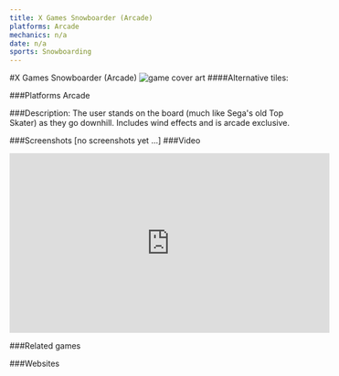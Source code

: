 ```yaml
---
title: X Games Snowboarder (Arcade)
platforms: Arcade
mechanics: n/a
date: n/a
sports: Snowboarding
---
```

#X Games Snowboarder (Arcade)
![game cover art](- "Logo Title Text 1")
####Alternative tiles:

###Platforms
Arcade

###Description:
The user stands on the board (much like Sega's old Top Skater) as they go downhill. Includes wind effects and is arcade exclusive.

###Screenshots
[no screenshots yet ...]
###Video
<iframe width="560" height="315" src="https://www.youtube.com/embed/HiyInpkFUMs" frameborder="0" allowfullscreen></iframe>

###Related games

###Websites

